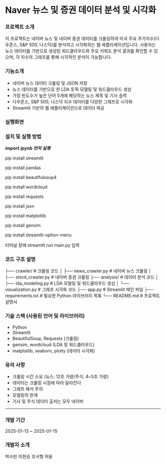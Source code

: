 # Naver 뉴스 및 증권 데이터 분석 및 시각화

### 프로젝트 소개

이 프로젝트는 네이버 뉴스 및 네이버 증권 데이터를 크롤링하여 미국 주요 주가지수(다우존스, S&P 500, 나스닥)를 분석하고 시각화하는 웹 애플리케이션입니다.
사용자는 뉴스 데이터를 기반으로 생성된 워드클라우드와 주요 키워드 분석 결과를 확인할 수 있으며, 각 지수의 그래프를 통해 시각적인 분석이 가능합니다.


### 기능소개

- 네이버 뉴스 데이터 크롤링 및 JSON 저장
- 뉴스 데이터를 기반으로 한 LDA 토픽 모델링 및 워드클라우드 생성
- 가장 빈도수가 높은 단어 5개에 해당하는 뉴스 제목 및 기사 출력
- 다우존스, S&P 500, 나스닥 지수 데이터를 다양한 그래프로 시각화
- Streamlit 기반의 웹 애플리케이션으로 데이터 제공

### 실행화면


### 설치 및 실행 방법
***import.ipynb 먼저 실행***

pip install streamlit

pip install pandas

pip install beautifulsoup4

pip install wordcloud

pip install requests

pip install json

pip install matplotlib

pip install gensim

pip install streamlit-option-menu

터미널 창에 streamlit run main.py 입력

### 코드 구조 설명

├── crawler/               # 크롤링 코드
│   ├── news_crawler.py    # 네이버 뉴스 크롤링
│   ├── stock_crawler.py   # 네이버 증권 크롤링
├── analysis/              # 데이터 분석 코드
│   ├── lda_modeling.py    # LDA 모델링 및 워드클라우드 생성
│   └── visualization.py   # 그래프 시각화 코드
├── app.py                 # Streamlit 메인 파일
├── requirements.txt       # 필요한 Python 라이브러리 목록
└── README.md              # 프로젝트 설명서

### 기술 스택 (사용된 언어 및 라이브러리)
- Python
- Streamlit
- BeautifulSoup, Requests (크롤링)
- gensim, wordcloud (LDA 및 워드클라우드)
- matplotlib, seaborn, plotly (데이터 시각화)


### 유의 사항

- 크롤링 시간 소요 (뉴스: 12초 가량/주식: 4~5초 가량)
- 데이터는 크롤링 시점에 따라 달라진다
- 그래프 해석 주의
- 모델링의 한계
- 기사 및 주식 데이터 출처는 모두 네이버

---
### 개발 기간

2025-01-13 ~ 2025-01-15


### 개발자 소개

박수빈 이현승 조서형 허용
